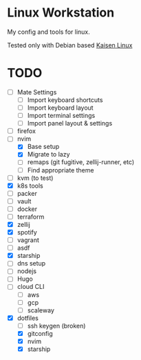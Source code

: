# Linux Workstation

My config and tools for linux.

Tested only with Debian based [Kaisen Linux](https://kaisenlinux.org/)

# TODO

- [ ] Mate Settings
   - [ ] Import keyboard shortcuts
   - [ ] Import keyboard layout
   - [ ] Import terminal settings
   - [ ] Import panel layout & settings
- [ ] firefox
- [ ] nvim
   - [x] Base setup
   - [x] Migrate to lazy
   - [ ] remaps (git fugitive, zellij-runner, etc)
   - [ ] Find appropriate theme
- [ ] kvm (to test)
- [x] k8s tools
- [ ] packer
- [ ] vault
- [ ] docker
- [ ] terraform
- [x] zellij
- [x] spotify
- [ ] vagrant
- [ ] asdf
- [x] starship
- [ ] dns setup
- [ ] nodejs
- [ ] Hugo
- [ ] cloud CLI
  - [ ] aws
  - [ ] gcp
  - [ ] scaleway
- [x] dotfiles
  - [ ] ssh keygen (broken)
  - [x] gitconfig
  - [x] nvim
  - [x] starship
